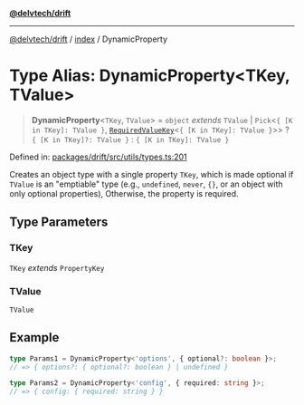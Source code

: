 [**@delvtech/drift**](../../README.md)

***

[@delvtech/drift](../../README.md) / [index](../README.md) / DynamicProperty

# Type Alias: DynamicProperty\<TKey, TValue\>

> **DynamicProperty**\<`TKey`, `TValue`\> = `object` *extends* `TValue` \| `Pick`\<`{ [K in TKey]: TValue }`, [`RequiredValueKey`](RequiredValueKey.md)\<`{ [K in TKey]: TValue }`\>\> ? `{ [K in TKey]?: TValue }` : `{ [K in TKey]: TValue }`

Defined in: [packages/drift/src/utils/types.ts:201](https://github.com/delvtech/drift/blob/95370f81f9813e8d583ed884b0b07657be0d8f2c/packages/drift/src/utils/types.ts#L201)

Creates an object type with a single property `TKey`, which is made optional
if `TValue` is an "emptiable" type (e.g., `undefined`, `never`, `{}`, or an
object with only optional properties), Otherwise, the property is required.

## Type Parameters

### TKey

`TKey` *extends* `PropertyKey`

### TValue

`TValue`

## Example

```ts
type Params1 = DynamicProperty<'options', { optional?: boolean }>;
// => { options?: { optional?: boolean } | undefined }

type Params2 = DynamicProperty<'config', { required: string }>;
// => { config: { required: string } }
```
